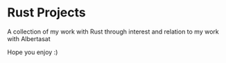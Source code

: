 # Rust Projects
A collection of my work with Rust through interest and relation to my work with Albertasat

Hope you enjoy :)